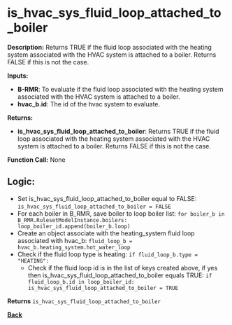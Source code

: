 # is_hvac_sys_fluid_loop_attached_to_boiler  

**Description:** Returns TRUE if the fluid loop associated with the heating system associated with the HVAC system is attached to a boiler. Returns FALSE if this is not the case.   

**Inputs:**  
- **B-RMR**: To evaluate if the fluid loop associated with the heating system associated with the HVAC system is attached to a boiler.   
- **hvac_b.id**: The id of the hvac system to evaluate.  

**Returns:**  
- **is_hvac_sys_fluid_loop_attached_to_boiler**: Returns TRUE if the fluid loop associated with the heating system associated with the HVAC system is attached to a boiler. Returns FALSE if this is not the case.   
 
**Function Call:** None  

## Logic:   
- Set is_hvac_sys_fluid_loop_attached_to_boiler equal to FALSE: `is_hvac_sys_fluid_loop_attached_to_boiler = FALSE`  
- For each boiler in B_RMR, save boiler to loop boiler list: `for boiler_b in B_RMR.RulesetModelInstance.boilers: loop_boiler_id.append(boiler_b.loop)`
- Create an object associate with the heating_system fluid loop associated with hvac_b: `fluid_loop_b = hvac_b.heating_system.hot_water_loop`
- Check if the fluid loop type is heating: `if fluid_loop_b.type = "HEATING":`
    - Check if the fluid loop id is in the list of keys created above, if yes then is_hvac_sys_fluid_loop_attached_to_boiler equals TRUE: `if fluid_loop_b.id in loop_boiler_id: is_hvac_sys_fluid_loop_attached_to_boiler = TRUE` 

**Returns** `is_hvac_sys_fluid_loop_attached_to_boiler`  



**[Back](../../../_toc.md)**
